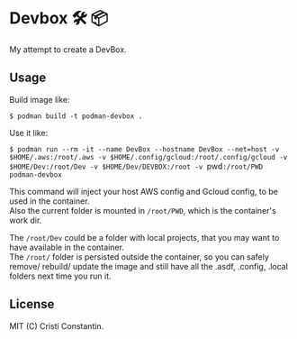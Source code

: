 # Devbox 🛠 📦

My attempt to create a DevBox.


## Usage

Build image like:

`$ podman build -t podman-devbox .`

Use it like:

`$ podman run --rm -it --name DevBox --hostname DevBox --net=host -v $HOME/.aws:/root/.aws -v $HOME/.config/gcloud:/root/.config/gcloud -v $HOME/Dev:/root/Dev -v $HOME/Dev/DEVBOX:/root -v `pwd`:/root/PWD podman-devbox`

This command will inject your host AWS config and Gcloud config, to be used in the container.<br/>
Also the current folder is mounted in `/root/PWD`, which is the container's work dir.

The `/root/Dev` could be a folder with local projects, that you may want to have available in the container.<br/>
The `/root/` folder is persisted outside the container, so you can safely remove/ rebuild/ update the image and still have all the .asdf, .config, .local folders next time you run it.


## License

MIT (C) Cristi Constantin.
